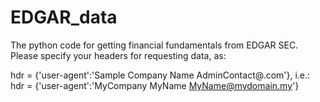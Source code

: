 # EDGAR_data
The python code for getting financial fundamentals from EDGAR SEC.
Please specify your headers for requesting data, as:

  hdr = {'user-agent':'Sample Company Name AdminContact@<sample company domain>.com'}, i.e.:
  hdr = {'user-agent':'MyCompany MyName MyName@mydomain.my'}
